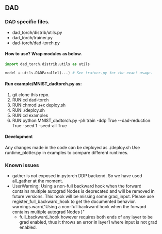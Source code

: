 ## DAD
### DAD specific files.
* dad_torch/distrib/utils.py
* dad_torch/trainer.py
* dad-torch/dad-torch.py

#### How to use? Wrap modules as below.

```python
import dad_torch.distrib.utils as utils

model = utils.DADParallel(...) # See trainer.py for the exact usage.
```
#### Run example/MNIST_dadtorch.py as:
1. git clone this repo.
2. RUN cd dad-torch
3. RUN chmod u+x deploy.sh
4. RUN ./deploy.sh
5. RUN cd examples
6. RUN python MNIST_dadtorch.py -ph train -ddp True --dad-reduction True -seed 1 -seed-all True

#### Development ####
Any changes made in the code can be deployed as ./deploy.sh
Use runtime_plotter.py in examples to compare different runtimes.

### Known issues
* gather is not exposed in pytorch DDP backend. So we have used all_gather at the moment.
* UserWarning: Using a non-full backward hook when the forward contains multiple autograd Nodes is deprecated and will be removed in future versions. This hook will be missing some grad_input. Please use register_full_backward_hook to get the documented behavior.
  warnings.warn("Using a non-full backward hook when the forward contains multiple autograd Nodes )"
  * full_backward_hook however requires both ends of any layer to be grad enabled, thus it throws an error in layer1 where input is not grad enabled.